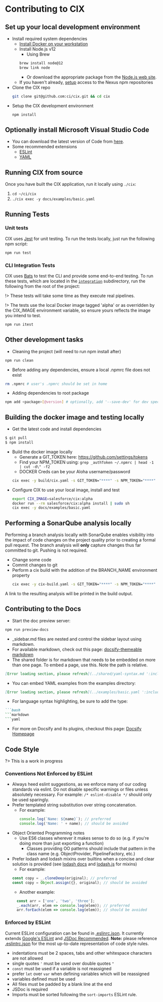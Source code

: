 # Contributing to CIX

## Set up your local development environment
- Install required system dependencies
	- [Install Docker on your workstation](install-docker.md)
	- Install Node.js v12
		- Using Brew
		```bash
		brew install node@12
		brew link node
		```
		- Or download the appropriate package from the [Node.js web site](https://nodejs.org/en/download/).
	- If you haven't already, [setup](https://confluence.internal.salesforce.com/pages/viewpage.action?spaceKey=NEXUS&title=Nexus+NPM+Repositories) access to the Nexus npm repositories
- Clone the CIX repo
	```bash
	git clone git@github.com:ci/cix.git && cd cix
	```
- Setup the CIX development environment
	```bash
	npm install
	```

## Optionally install Microsoft Visual Studio Code
- You can download the latest version of Code from [here](https://code.visualstudio.com/).
- Some recommended extensions
  - [ESLint](https://marketplace.visualstudio.com/items?itemName=dbaeumer.vscode-eslint)
  - [YAML](https://marketplace.visualstudio.com/items?itemName=redhat.vscode-yaml)

## Running CIX from source
Once you have built the CIX application, run it locally using `./cix`:

1. `cd ~/ci/cix`
2. `./cix exec -y docs/examples/basic.yaml`

## Running Tests
### Unit tests
CIX uses [Jest](https://jestjs.io/) for unit testing. To run the tests locally, just run the following npm script:
```bash
npm run test
```

### CLI Integration Tests
CIX uses [Bats](https://github.com/bats-core/bats-core) to test the CLI and provide some end-to-end testing. To run these tests, which are located in the [`integration`](https://github.com/salesforce/cix/tree/master/integration) subdirectory, run the following from the root of the project:

!> These tests will take some time as they execute real pipelines.

!> The tests use the local Docker image tagged 'alpha' or as overridden by the CIX_IMAGE environment variable, so ensure yours reflects the image you intend to test.

```bash
npm run itest
```


## Other development tasks
- Cleaning the project (will need to run npm install after)
```bash
npm run clean
```
- Before adding any dependencies, ensure a local .npmrc file does not exist
```bash
rm .npmrc # user's .npmrc should be set in home
```
- Adding dependencies to root package
```bash
npm add <package>[@version] # optionally, add '--save-dev' for dev specific packages
```

## Building the docker image and testing locally
- Get the latest code and install dependencies
```bash
$ git pull
$ npm install
```
- Build the docker image locally
	- Generate a GIT_TOKEN here: https://github.com/settings/tokens
	- Find your NPM_TOKEN using: `grep _authToken ~/.npmrc | head -1 | cut -d\" -f2`
	- DOCKER Creds can be your Aloha username/password
	```bash
	cix exec -y build/cix.yaml -s GIT_TOKEN="****" -s NPM_TOKEN="****" -e DOCKER_USER=username -s DOCKER_PASSWORD='******'
	```
- Configure CIX to use your local image, install and test
	```bash
	export CIX_IMAGE=salesforce/cix:alpha
	docker run --rm salesforce/cix:alpha install | sudo sh
	cix exec -y docs/examples/basic.yaml
	```

## Performing a SonarQube analysis locally
Performing a branch analysis locally with SonarQube enables visibility into the impact of code changes on the project quality prior to creating a formal pull request. The branch analysis will **only** capture changes thus far committed to git. Pushing is not required.
- Change some code
- Commit changes to git
- Perform a cix build with the addition of the BRANCH_NAME environment property
	```bash
	cix exec -y cix-build.yaml -s GIT_TOKEN="****" -s NPM_TOKEN="****" -e DOCKER_USER=username -s DOCKER_PASSWORD='******' -e BRANCH_NAME=`git rev-parse --abbrev-ref HEAD`
	```
A link to the resulting analysis will be printed in the build output.

## Contributing to the Docs
- Start the doc preview server:
```bash
npm run preview-docs
```
-  \_sidebar.md files are nested and control the sidebar layout using markdown.
- For available markdown, check out this page: [docsify-themeable markdown](https://jhildenbiddle.github.io/docsify-themeable/#/markdown)
- The shared folder is for markdown that needs to be embedded on more than one page. To embed a page, use this. Note the path is relative.
```markdown
[Error loading section, please refresh](../shared/yaml-syntax.md ':include')
```
- You can embed YAML examples from the examples directory:
```markdown
[Error loading section, please refresh](../examples/basic.yaml ':include :type=code')
```
- For language syntax highlighting, be sure to add the type:
```markdown
```bash
```markdown
```yaml
```
- For more on Docsify and its plugins, checkout this page: [Docsify Homepage](https://docsify.js.org/#/)

## Code Style
?> This is a work in progress

### Conventions Not Enforced by ESLint
- Always heed eslint suggestions, as we enforce many of our coding standards via eslint. Do not disable specific warnings or files unless absolutely necessary. For example: `/* eslint-disable */` should only be used sparingly.
- Prefer templated string substitution over string concatenation.
  - For example:
	```javascript
	console.log(`Name: ${name}`); // preferred
	console.log('Name: ' + name); // should be avoided
	```
- Object Oriented Programming notes
  - Use ES6 classes wherever it makes sense to do so (e.g. if you're doing more than just exporting a function)
	- Classes providing OO patterns should include that pattern in the class name (e.g. ObjectProvider, PipelineFactory, etc.)
- Prefer lodash and lodash mixins over builtins when a concise and clear solution is provided (see [lodash docs](https://lodash.com/docs/4.17.15) and [lodash.js](https://github.com/salesforce/cix/blob/master/packages/cix-common/src/lodash.js) for mixins)
  - For example:
  ```javascript
  const copy = _.cloneDeep(original); // preferred
  const copy = Object.assign({}, original); // should be avoided
  ```
  - Another example:
  ```javascript
	const arr = ['one', 'two', 'three'];
	_.each(arr, elem => console.log(elem)); // preferred
	arr.forEach(elem => console.log(elem)); // should be avoided
  ```

### Enforced by ESLint
Current ESLint configuration can be found in [.eslinrc.json](https://github.com/salesforce/cix/blob/master/.eslintrc.json). It currently extends [Google's ESLint](https://github.com/google/eslint-config-google) and [JSDoc Recommended](https://github.com/gajus/eslint-plugin-jsdoc). **Note:** please reference [.eslintrc.json](https://github.com/salesforce/cix/blob/master/.eslintrc.json) for the most up-to-date representation of code style rules.
- indentations must be 2 spaces, tabs and other whitespace characters are not allowed
- single quotes `'` must be used over double quotes `"`
- `const` must be used if a variable is not reassigned
- prefer `let` over `var` when defining variables which will be reassigned
- variables defined must be used
- All files must be padded by a blank line at the end
- JSDoc is required
- Imports must be sorted following the `sort-imports` ESLint rule.
